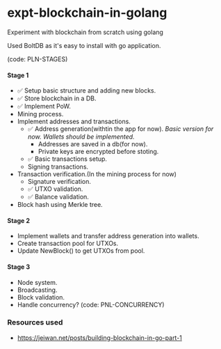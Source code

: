 # expt-blockchain-in-golang
 Experiment with blockchain from scratch using golang

 Used BoltDB as it's easy to install with go application.

(code: PLN-STAGES)
#### Stage 1
- :white_check_mark: Setup basic structure and adding new blocks.
- :white_check_mark: Store blockchain in a DB.
- :white_check_mark: Implement PoW.
- Mining process.
- Implement addresses and transactions.
    - :white_check_mark: Address generation(withtin the app for now).
        *Basic version for now. Wallets should be implemented.*
        - Addresses are saved in a db(for now).
        - Private keys are encrypted before stoting.
    - :white_check_mark: Basic transactions setup.
    - Signing transactions.
- Transaction verification.(In the mining process for now)
    - Signature verification.
    - :white_check_mark: UTXO validation.
    - :white_check_mark: Balance validation.
- Block hash using Merkle tree.

#### Stage 2
- Implement wallets and transfer address generation into wallets.
- Create transaction pool for UTXOs.
- Update NewBlock() to get UTXOs from pool.

#### Stage 3
- Node system.
- Broadcasting.
- Block validation.
- Handle concurrency? (code: PNL-CONCURRENCY)

### Resources used
- https://jeiwan.net/posts/building-blockchain-in-go-part-1